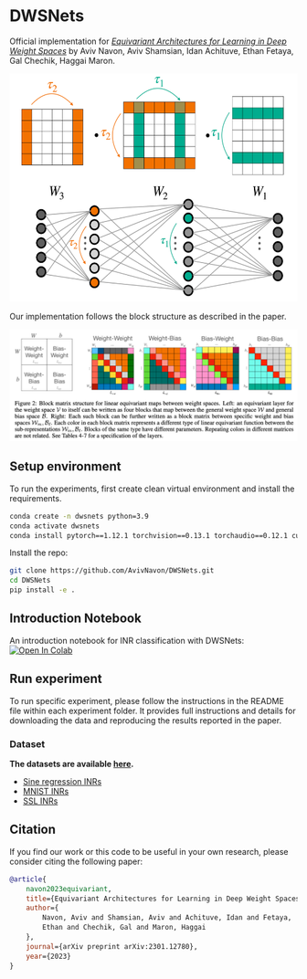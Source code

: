 # DWSNets

Official implementation for [_Equivariant Architectures for Learning in Deep Weight Spaces_](https://arxiv.org/abs/2301.12780) by Aviv Navon, Aviv Shamsian, Idan Achituve, Ethan Fetaya, Gal Chechik, Haggai Maron.
<p align="center"> 
    <img src=misc/sym.png  height="400">
</p>

Our implementation follows the block structure as described in the paper.

![](misc/blocks.png)

## Setup environment

To run the experiments, first create clean virtual environment and install the requirements.

```bash
conda create -n dwsnets python=3.9
conda activate dwsnets
conda install pytorch==1.12.1 torchvision==0.13.1 torchaudio==0.12.1 cudatoolkit=11.3 -c pytorch
```

Install the repo:

```bash
git clone https://github.com/AvivNavon/DWSNets.git
cd DWSNets
pip install -e .
```

## Introduction Notebook
An introduction notebook for INR classification with DWSNets: 
[![Open In Colab](https://colab.research.google.com/assets/colab-badge.svg)](https://colab.research.google.com/github/AvivNavon/DWSNets/blob/main/notebooks/mnist-inr-classification.ipynb)

## Run experiment

To run specific experiment, please follow the instructions in the README file within each experiment folder. 
It provides full instructions and details for downloading the data and reproducing the results reported in the paper.
### Dataset 
**The datasets are available [here](https://www.dropbox.com/sh/56pakaxe58z29mq/AABtWNkRYroLYe_cE3c90DXVa?dl=0).**
- [Sine regression INRs](https://www.dropbox.com/sh/56pakaxe58z29mq/AABtWNkRYroLYe_cE3c90DXVa?dl=0&preview=sine-regression-inrs.zip)
- [MNIST INRs](https://www.dropbox.com/sh/56pakaxe58z29mq/AABtWNkRYroLYe_cE3c90DXVa?dl=0&preview=mnist-inrs.zip)
- [SSL INRs](https://www.dropbox.com/sh/56pakaxe58z29mq/AABtWNkRYroLYe_cE3c90DXVa?dl=0&preview=ssl-inrs.zip)

## Citation

If you find our work or this code to be useful in your own research, please consider citing the following paper:

```bib
@article{
    navon2023equivariant,
    title={Equivariant Architectures for Learning in Deep Weight Spaces},
    author={
        Navon, Aviv and Shamsian, Aviv and Achituve, Idan and Fetaya, 
        Ethan and Chechik, Gal and Maron, Haggai
    },
    journal={arXiv preprint arXiv:2301.12780},
    year={2023}
}
```
